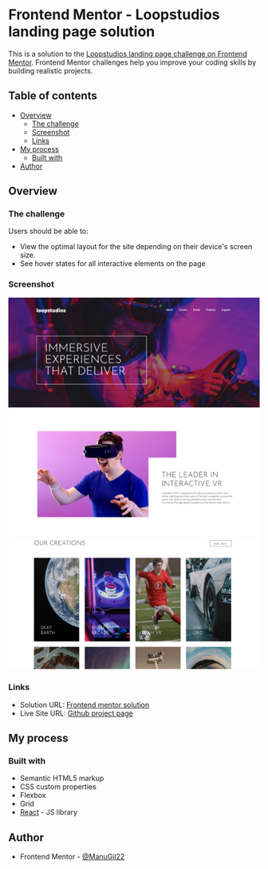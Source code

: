 # Frontend Mentor - Loopstudios landing page solution

This is a solution to the [Loopstudios landing page challenge on Frontend Mentor](https://www.frontendmentor.io/challenges/loopstudios-landing-page-N88J5Onjw). Frontend Mentor challenges help you improve your coding skills by building realistic projects. 

## Table of contents

- [Overview](#overview)
  - [The challenge](#the-challenge)
  - [Screenshot](#screenshot)
  - [Links](#links)
- [My process](#my-process)
  - [Built with](#built-with)
- [Author](#author)


## Overview

### The challenge

Users should be able to:

- View the optimal layout for the site depending on their device's screen size. 
- See hover states for all interactive elements on the page

### Screenshot

![](./screenshot.png)
![](./screenshot2.png)
![](./screenshot3.png)

### Links

- Solution URL: [Frontend mentor solution](https://www.frontendmentor.io/solutions/loopstudios-landing-page-BDKIaZAONy)
- Live Site URL: [Github project page](https://manugil22.github.io/loopstudios-landing-page/)

## My process

### Built with

- Semantic HTML5 markup
- CSS custom properties
- Flexbox
- Grid
- [React](https://reactjs.org/) - JS library


## Author

- Frontend Mentor - [@ManuGil22](https://www.frontendmentor.io/profile/ManuGil22)

